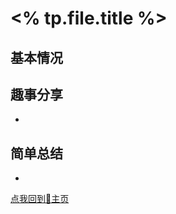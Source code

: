 # <% tp.file.title %>

## 基本情况



## 趣事分享

- 

## 简单总结

- 

[点我回到🏡主页](https://nn66kk.github.io/Mon-Blog/#hello-world)